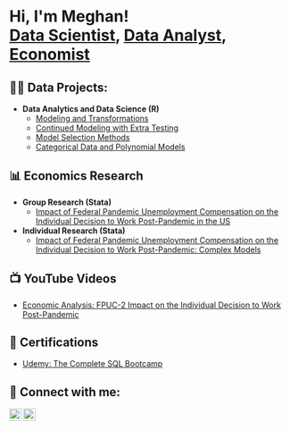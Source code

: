 <h1>Hi, I'm Meghan! <br/><a href="future link here">Data Scientist</a>, <a href="future link here">Data Analyst</a>, <a href="future link here">Economist</a>

<h2>👨‍💻 Data Projects:</h2>

- <b>Data Analytics and Data Science (R)</b>
  - [Modeling and Transformations](https://github.com/MeghanKPartrick/BasicModeling)
  - [Continued Modeling with Extra Testing](https://github.com/MeghanKPartrick/ModelingandTesting)
  - [Model Selection Methods](https://github.com/MeghanKPartrick/Model-Selection-Methods)
  - [Categorical Data and Polynomial Models](https://github.com/MeghanKPartrick/Model-Selection-Methods)

<h2>📊 Economics Research</h2>

- <b>Group Research (Stata)</b>
  - [Impact of Federal Pandemic Unemployment Compensation on the Individual Decision to Work Post-Pandemic in the US](https://github.com/MeghanKPartrick/FPUC-2Research)
- <b>Individual Research (Stata)</b>
  - [Impact of Federal Pandemic Unemployment Compensation on the Individual Decision to Work Post-Pandemic: Complex Models](https://github.com/MeghanKPartrick/FPUC-Individual-Research/blob/main/README.md)

<h2>📺 YouTube Videos</h2>

- [Economic Analysis: FPUC-2 Impact on the Individual Decision to Work Post-Pandemic](https://www.youtube.com/channel/UCpVZW7OqVaZdBhOk13dUGzA)

<h2>📄 Certifications</h2>

- [Udemy: The Complete SQL Bootcamp](https://github.com/MeghanKPartrick/UdemySQL)

<h2> 🤳 Connect with me:</h2>

[<img align="left" alt="JoshMadakor | YouTube" width="22px" src="https://cdn.jsdelivr.net/npm/simple-icons@v3/icons/youtube.svg" />][youtube]
[<img align="left" alt="JoshMadakor | LinkedIn" width="22px" src="https://cdn.jsdelivr.net/npm/simple-icons@v3/icons/linkedin.svg" />][linkedin]

[youtube]: https://www.youtube.com/@MeghanPartrick
[linkedin]: https://linkedin.com/in/meghan-partrick
